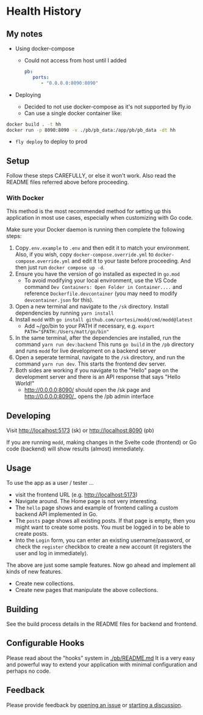 # Health History

## My notes

- Using docker-compose
  - Could not access from host until I added

      ```yml
      pb:
         ports:
            - "0.0.0.0:8090:8090"
      ```

- Deploying
  - Decided to not use docker-compose as it's not supported by fly.io
  - Can use a single docker container like:

```bash
docker build . -t hh 
docker run -p 8090:8090 -v ./pb/pb_data:/app/pb/pb_data -dt hh
```

- `fly deploy` to deploy to prod

## Setup

Follow these steps CAREFULLY, or else it won't work. Also read the README files referred above before proceeding.

### With Docker

This method is the most recommended method for setting up this application in most use cases, especially when customizing with Go code.

Make sure your Docker daemon is running then complete the following steps:

1. Copy`.env.example` to `.env` and then edit it to match your environment.
   Also, if you wish, copy `docker-compose.override.yml` to `docker-compose.override.yml`
   and edit it to your taste before proceeding.
   And then just run `docker compose up -d`.
2. Ensure you have the version of go installed as expected in `go.mod`
   - To avoid modifying your local environment, use the VS Code command `Dev Containers: Open Folder in Container....` and reference `Dockerfile.devcontainer` (you may need to modify `devcontainer.json` for this).
3. Open a new terminal and navigate to the `/sk` directory. Install dependencies by
   running `yarn install`
4. Install `modd` with `go install github.com/cortesi/modd/cmd/modd@latest`
   - Add ~/go/bin to your PATH if necessary, e.g. `export PATH="$PATH:/Users/matt/go/bin"`
5. In the same terminal, after the dependencies are installed, run the command `yarn run dev:backend`
   This runs `go build` in the `/pb` directory and runs `modd` for live development on a
   backend server
6. Open a seperate terminal, navigate to the `/sk` directory, and run the command `yarn run dev`.
   This starts the frontend dev server.
7. Both sides are working if you navigate to the "Hello" page on the development server
   and there is an API response that says "Hello World!"
   - <http://0.0.0.0:8090/> should open the /sk page and <http://0.0.0.0:8090/>_ opens the /pb admin interface

## Developing

Visit <http://localhost:5173> (sk) or <http://localhost:8090> (pb)

If you are running `modd`, making changes in the Svelte code (frontend) or Go code (backend) will show
results (almost) immediately.

## Usage

To use the app as a user / tester ...

- visit the frontend URL (e.g. <http://localhost:5173>)
- Navigate around. The Home page is not very interesting.
- The `hello` page shows and example of frontend calling a custom backend API implemented in Go.
- The `posts` page shows all existing posts. If that page is empty, then you might want to create some posts. You must be logged in to be able to create posts.
- Into the `Login` form, you can enter an existing username/password, or check the `register` checkbox to create a new account (it registers the user and log in immediately).

The above are just some sample features. Now go ahead and implement all kinds of new features.

- Create new collections.
- Create new pages that manipulate the above collections.

## Building

See the build process details in the README files for backend and frontend.

## Configurable Hooks

Please read about the "hooks" system in [./pb/README.md](./pb/README.md)
It is a very easy and powerful way to extend your application with minimal
configuration and perhaps no code.

## Feedback

Please provide feedback by
[opening an issue](https://github.com/spinspire/pocketbase-sveltekit-starter/issues/new)
or
[starting a discussion](https://github.com/spinspire/pocketbase-sveltekit-starter/discussions).
